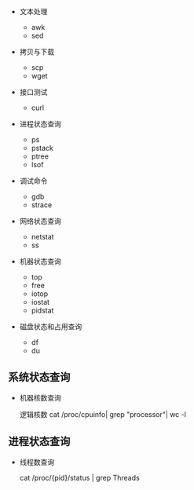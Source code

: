 
* 文本处理
    * awk
    * sed

* 拷贝与下载
    * scp
    * wget

* 接口测试
    * curl

* 进程状态查询
    * ps
    * pstack
    * ptree
    * lsof

* 调试命令
    * gdb
    * strace

* 网络状态查询
    * netstat
    * ss

* 机器状态查询
    * top
    * free
    * iotop
    * iostat
    * pidstat

* 磁盘状态和占用查询
    * df
    * du

## 系统状态查询
* 机器核数查询

    逻辑核数 cat /proc/cpuinfo| grep "processor"| wc -l

    

## 进程状态查询
* 线程数查询

    cat /proc/{pid}/status  | grep Threads